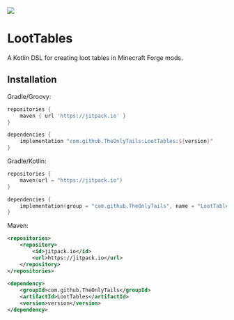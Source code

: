 [![](https://jitpack.io/v/TheOnlyTails/LootTables.svg)](https://jitpack.io/#TheOnlyTails/LootTables)

# LootTables
A Kotlin DSL for creating loot tables in Minecraft Forge mods.

## Installation


Gradle/Groovy:
```gradle
repositories {
    maven { url 'https://jitpack.io' }
}

dependencies {
    implementation "com.github.TheOnlyTails:LootTables:${version}"
}
```

Gradle/Kotlin:
```kotlin
repositories {
    maven(url = "https://jitpack.io")
}

dependencies {
    implementation(group = "com.github.TheOnlyTails", name = "LootTables", version = version)
}
```

Maven:
```xml
<repositories>
	<repository>
	    <id>jitpack.io</id>
	    <url>https://jitpack.io</url>
	</repository>
</repositories>
  
<dependency>
    <groupId>com.github.TheOnlyTails</groupId>
    <artifactId>LootTables</artifactId>
    <version>version</version>
</dependency>
```
